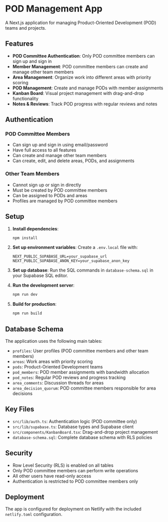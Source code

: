 # POD Management App

A Next.js application for managing Product-Oriented Development (POD) teams and projects.

## Features

- **POD Committee Authentication**: Only POD committee members can sign up and sign in
- **Member Management**: POD committee members can create and manage other team members
- **Area Management**: Organize work into different areas with priority scoring
- **POD Management**: Create and manage PODs with member assignments
- **Kanban Board**: Visual project management with drag-and-drop functionality
- **Notes & Reviews**: Track POD progress with regular reviews and notes

## Authentication

### POD Committee Members
- Can sign up and sign in using email/password
- Have full access to all features
- Can create and manage other team members
- Can create, edit, and delete areas, PODs, and assignments

### Other Team Members
- Cannot sign up or sign in directly
- Must be created by POD committee members
- Can be assigned to PODs and areas
- Profiles are managed by POD committee members

## Setup

1. **Install dependencies**:
   ```bash
   npm install
   ```

2. **Set up environment variables**:
   Create a `.env.local` file with:
   ```
   NEXT_PUBLIC_SUPABASE_URL=your_supabase_url
   NEXT_PUBLIC_SUPABASE_ANON_KEY=your_supabase_anon_key
   ```

3. **Set up database**:
   Run the SQL commands in `database-schema.sql` in your Supabase SQL editor.

4. **Run the development server**:
   ```bash
   npm run dev
   ```

5. **Build for production**:
   ```bash
   npm run build
   ```

## Database Schema

The application uses the following main tables:
- `profiles`: User profiles (POD committee members and other team members)
- `areas`: Work areas with priority scoring
- `pods`: Product-Oriented Development teams
- `pod_members`: POD member assignments with bandwidth allocation
- `pod_notes`: Regular POD reviews and progress tracking
- `area_comments`: Discussion threads for areas
- `area_decision_quorum`: POD committee members responsible for area decisions

## Key Files

- `src/lib/auth.ts`: Authentication logic (POD committee only)
- `src/lib/supabase.ts`: Database types and Supabase client
- `src/components/KanbanBoard.tsx`: Drag-and-drop project management
- `database-schema.sql`: Complete database schema with RLS policies

## Security

- Row Level Security (RLS) is enabled on all tables
- Only POD committee members can perform write operations
- All other users have read-only access
- Authentication is restricted to POD committee members only

## Deployment

The app is configured for deployment on Netlify with the included `netlify.toml` configuration.